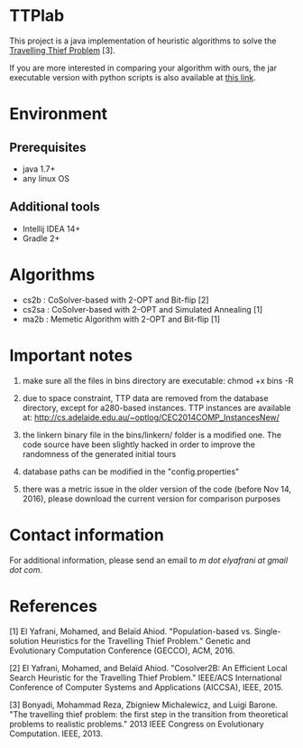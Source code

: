 # TTPlab

This project is a java implementation of heuristic algorithms to solve
the [Travelling Thief Problem](http://cs.adelaide.edu.au/~optlog/research/combinatorial.php) [3].

If you are more interested in comparing your algorithm with ours, 
the jar executable version with python scripts is also available at 
[this link](https://github.com/yafrani/ttplab-jar).


# Environment

## Prerequisites
- java 1.7+
- any linux OS

## Additional tools
- Intellij IDEA 14+
- Gradle 2+


# Algorithms

- cs2b  : CoSolver-based with 2-OPT and Bit-flip [2]
- cs2sa : CoSolver-based with 2-OPT and Simulated Annealing [1]
- ma2b  : Memetic Algorithm with 2-OPT and Bit-flip [1]


# Important notes

1. make sure all the files in bins directory are executable:
   chmod +x bins -R

2. due to space constraint, TTP data are removed from the database directory,
   except for a280-based instances. TTP instances are available at:
   http://cs.adelaide.edu.au/~optlog/CEC2014COMP_InstancesNew/

3. the linkern binary file in the bins/linkern/ folder is a modified one.
   The code source have been slightly hacked in order to improve the randomness of
   the generated initial tours

4. database paths can be modified in the "config.properties"

5. there was a metric issue in the older version of the code (before Nov 14, 2016), 
   please download the current version for comparison purposes


# Contact information

For additional information, please send an email to *m dot elyafrani at gmail dot com*.


# References

[1] El Yafrani, Mohamed, and Belaïd Ahiod. "Population-based vs. Single-solution Heuristics for the Travelling Thief Problem." Genetic and Evolutionary Computation Conference (GECCO), ACM, 2016.

[2] El Yafrani, Mohamed, and Belaïd Ahiod. "Cosolver2B: An Efficient Local Search Heuristic for the Travelling Thief Problem." IEEE/ACS International Conference of Computer Systems and Applications (AICCSA), IEEE, 2015.

[3] Bonyadi, Mohammad Reza, Zbigniew Michalewicz, and Luigi Barone. "The travelling thief problem: the first step in the transition from theoretical problems to realistic problems." 2013 IEEE Congress on Evolutionary Computation. IEEE, 2013.
